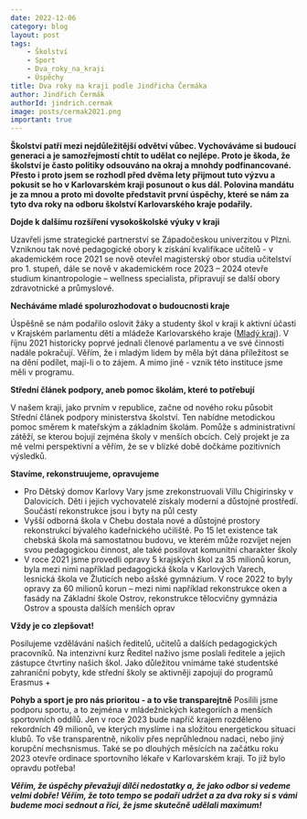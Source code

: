 ```yaml
---
date: 2022-12-06
category: blog
layout: post
tags:
    - Školství
    - Sport
    - Dva_roky_na_kraji
    - Úspěchy
title: Dva roky na kraji podle Jindřicha Čermáka
author: Jindřich Čermák
authorId: jindrich.cermak
image: posts/cermak2021.png
important: true
---
```

**Školství patří mezi nejdůležitější odvětví vůbec. Vychováváme si budoucí generaci a je samozřejmostí chtít to udělat co nejlépe. Proto je škoda, že školství je často politiky odsouváno na okraj a mnohdy podfinancované. Přesto i proto jsem se rozhodl před dvěma lety přijmout tuto výzvu a pokusit se ho v Karlovarském kraji posunout o kus dál. Polovina mandátu je za mnou a proto mi dovolte představit první úspěchy, které se nám za tyto dva roky na odboru školství Karlovarského kraje podařily.**

**Dojde k dalšímu rozšíření vysokoškolské výuky v kraji**

Uzavřeli jsme strategické partnerství se Západočeskou univerzitou v Plzni. Vzniknou tak nové pedagogické obory k získání kvalifikace učitelů - v akademickém roce 2021 se nově otevřel magisterský obor studia učitelství pro 1. stupeň, dále se nově v akademickém roce 2023 – 2024 otevře studium kinantropologie – wellness specialista, připravují se další obory zdravotnické a průmyslové. 

**Necháváme mladé spolurozhodovat o budoucnosti kraje**

Úspěšně se nám podařilo oslovit žáky a studenty škol v kraji k aktivní účasti v Krajském parlamentu dětí a mládeže Karlovarského kraje ([Mladý kraj](https://www.mladykraj.cz/)). V říjnu 2021 historicky poprvé jednali členové parlamentu a ve své činnosti nadále pokračují. Věřím, že i mladým lidem by měla být dána příležitost se na dění podílet, mají-li o to zájem. A mimo jiné - vznik této instituce jsme měli v programu. 

**Střední článek podpory, aneb pomoc školám, které to potřebují**

V našem kraji, jako prvním v republice, začne od nového roku působit Střední článek podpory ministerstva školství. Ten nabídne metodickou pomoc směrem k mateřským a základním školám. Pomůže s administrativní zátěží, se kterou bojují zejména školy v menších obcích. Celý projekt je za mě velmi perspektivní a věřím, že se v blízké době dočkáme pozitivních výsledků.

**Stavíme, rekonstruujeme, opravujeme**

  - Pro Dětský domov Karlovy Vary jsme zrekonstruovali Villu Chigirinsky v Dalovicích. Děti i jejich vychovatelé získaly moderní a důstojné prostředí. Součástí rekonstrukce jsou i byty na půl cesty
  - Vyšší odborná škola v Chebu dostala nové a důstojné prostory rekonstrukcí bývalého kadeřnického učiliště. Po 15 let existence tak chebská škola má samostatnou budovu, ve kterém může rozvíjet nejen svou pedagogickou činnost, ale také posilovat komunitní charakter školy
  - V roce 2021 jsme provedli opravy 5 krajských škol za 35 milionů korun, byla mezi nimi například pedagogická škola v Karlových Varech, lesnická škola ve Žluticích nebo ašské gymnázium. V roce 2022 to byly opravy za 60 milionů korun – mezi nimi například rekonstrukce oken a fasády na Základní škole Ostrov, rekonstrukce tělocvičny gymnázia Ostrov a spousta dalších menších oprav	

**Vždy je co zlepšovat!**

Posilujeme vzdělávání našich ředitelů, učitelů a dalších pedagogických pracovníků.  Na intenzivní kurz Ředitel naživo jsme poslali ředitele a jejich zástupce čtvrtiny našich škol. Jako důležitou vnímáme také studentské zahraniční pobyty, kde střední školy se aktivněji zapojují do programů Erasmus +	

**Pohyb a sport je pro nás prioritou - a to vše transparejtně**
Posílili jsme podporu sportu, a to zejména v mládežnických kategoriích a menších sportovních oddílů. Jen v roce 2023 bude napříč krajem rozděleno rekordních 49 milionů, ve kterých myslíme i na složitou energetickou situaci klubů. To vše transparentně, nikoliv přes neprůhlednou nadaci, nebo jiný korupční mechsnismus. Také se po dlouhých měsících na začátku roku 2023 otevře ordinace sportovního lékaře v Karlovarském kraji. To již bylo opravdu potřeba!

***Věřím, že úspěchy převažují dílčí nedostatky a, že jako odbor si vedeme velmi dobře! Věřím, že toto tempo se podaří udržet a za dva roky si s vámi budeme moci sednout a říci, že jsme skutečně udělali maximum!***

